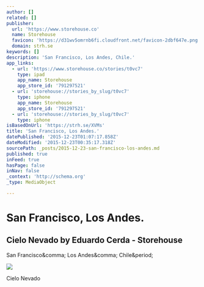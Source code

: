 ```yaml
---
author: []
related: []
publisher:
  url: 'https://www.storehouse.co'
  name: Storehouse
  favicon: 'https://d31wv5omrnb6fi.cloudfront.net/favicon-2dbf647e.png'
  domain: strh.se
keywords: []
description: 'San Francisco, Los Andes, Chile.'
app_links:
  - url: 'https://www.storehouse.co/stories/t0vc7'
    type: ipad
    app_name: Storehouse
    app_store_id: '791297521'
  - url: 'storehouse://stories_by_slug/t0vc7'
    type: iphone
    app_name: Storehouse
    app_store_id: '791297521'
  - url: 'storehouse://stories_by_slug/t0vc7'
    type: iphone
isBasedOnUrl: 'https://strh.se/XVMs'
title: 'San Francisco, Los Andes.'
datePublished: '2015-12-23T01:07:17.858Z'
dateModified: '2015-12-23T00:35:17.318Z'
sourcePath: _posts/2015-12-23-san-francisco-los-andes.md
published: true
inFeed: true
hasPage: false
inNav: false
_context: 'http://schema.org'
_type: MediaObject

---
```

# San Francisco, Los Andes.

<article style=""><h1>Cielo Nevado by Eduardo Cerda - Storehouse</h1><p>San Francisco&amp;comma; Los Andes&amp;comma; Chile&amp;period;</p><img src="https://d12oemfd9cl6ha.cloudfront.net/i/client_uploads/282565/CACD2F67-5458-46AA-A1F5-1D53C1911522.jpg?w=1024&amp;h=1024&amp;crop_mode=fit&amp;v=2" /></article>

Cielo Nevado